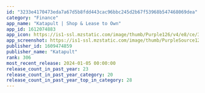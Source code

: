 ```yaml
---
id: "3233e4170473eda7a67d5b8fdd443cac96bbc245d2b67f53968b547468069dea"
category: "Finance"
app_name: "Katapult | Shop & Lease to Own"
app_id: 1612074883
app_icon: https://is1-ssl.mzstatic.com/image/thumb/Purple126/v4/e8/ce/3a/e8ce3a76-5983-0dc6-93e9-4583151e1ae9/AppIcon-0-0-1x_U007emarketing-0-0-0-5-0-0-sRGB-0-0-0-GLES2_U002c0-512MB-85-220-0-0.png/1024x1024bb.png
app_screenshot: https://is1-ssl.mzstatic.com/image/thumb/PurpleSource122/v4/03/87/2e/03872e98-c9f4-99a6-f7ab-551145cd650c/05698cc2-934c-41be-9f61-6990a7ab86be_iPhone_14_Plus_1284x2778_Shop.png/1284x2778bb.png
publisher_id: 1609474859
publisher_name: "Katapult"
rank: 306
most_recent_release: 2024-01-05 00:00:00
release_count_in_past_year: 23
release_count_in_past_year_category: 20
release_count_in_past_year_top_in_category: 28
---
```


